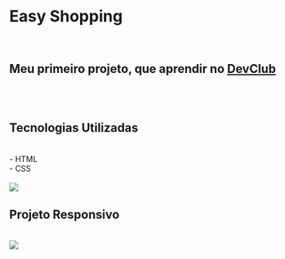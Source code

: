 <h1>Easy Shopping</h1>
<br>
<h2>Meu primeiro projeto, que aprendir no <a href="https://rodolfomori.com.br/devclub">DevClub</a></h2>
<br>
<br>
<h2>Tecnologias Utilizadas</h2>
<br>
  - HTML
  <br>
  - CSS
<br>
<br>
<img src="https://raw.githubusercontent.com/anarodrigues33/easy-shopping/7fe487c86929e35d6e774b562f38e9d6f4f4a46c/CSS/img/Captura%20de%20tela%202023-05-18%20130144.png"/>

<br>
<h2> Projeto Responsivo</h2>
  <br>
<img src="https://raw.githubusercontent.com/anarodrigues33/easy-shopping/7fe487c86929e35d6e774b562f38e9d6f4f4a46c/CSS/img/imagem%20celular.png"/>
